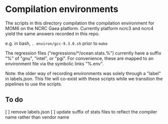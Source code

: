 # Compilation environments

The scripts in this directory compilation the compilation environment for MOM6 on the NCRC Gaea platform.
Currently platform  ncrc3 and ncrc4 yield the same answers recorded in this repo.

e.g. in bash, `. environ/gcc-9.3.0.sh` prior to `make`

The regression files ("regressions/*/ocean.stats.%") currently have a suffix "%" of "gnu", "intel", or "pgi".
For convenience, these are mapped to an environment file via the symbolic links "%.env".

Note: the older way of recording environments was solely through a "label" in labels.json. This file will
co-exist with these scripts while we transition the pipelines to use the scripts.

## To do
[ ] remove labels.json
[ ] update suffix of stats files to reflect the compiler name rather than vendor name
